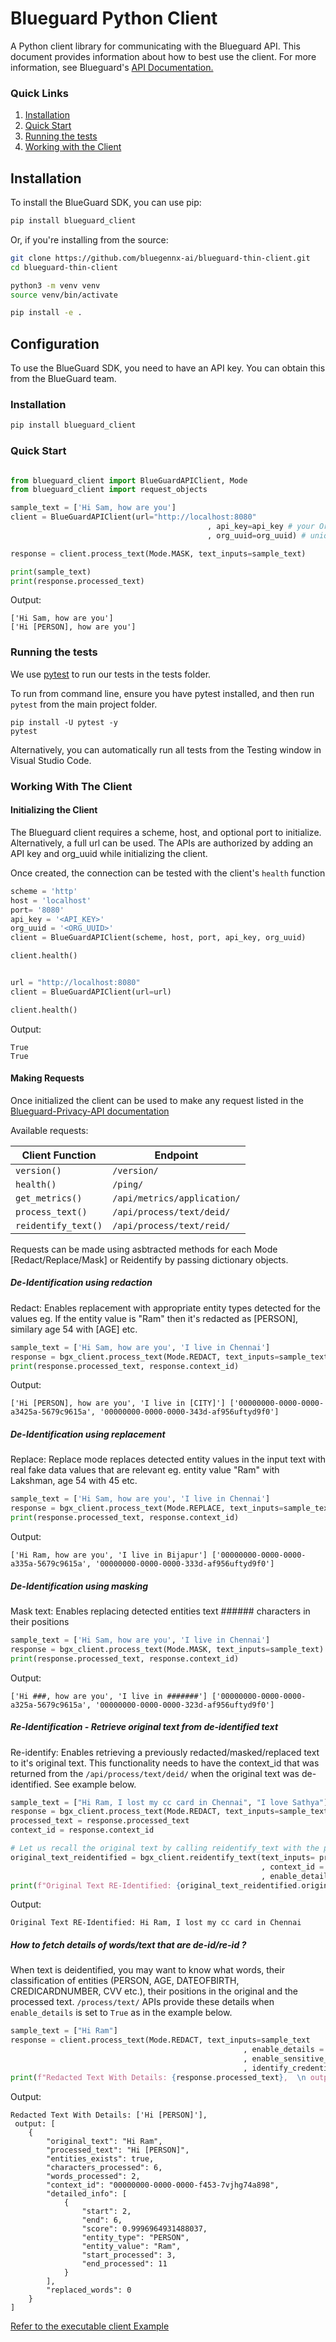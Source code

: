 # Blueguard Python Client

A Python client library for communicating with the Blueguard API. This document provides information about how to best use the client. For more information, see Blueguard's [API Documentation.][1]

### Quick Links

1. [Installation](#installation)
2. [Quick Start](#quick-start)
3. [Running the tests](#testing)
4. [Working with the Client](#client)

## Installation

To install the BlueGuard SDK, you can use pip:

```bash
pip install blueguard_client
```

Or, if you're installing from the source:

```bash
git clone https://github.com/bluegennx-ai/blueguard-thin-client.git
cd blueguard-thin-client

python3 -m venv venv
source venv/bin/activate

pip install -e .
```

## Configuration

To use the BlueGuard SDK, you need to have an API key. You can obtain this from the BlueGuard team.


### Installation <a name=installation></a>

```bash
pip install blueguard_client
```

### Quick Start <a name=quick-start></a>

```python

from blueguard_client import BlueGuardAPIClient, Mode
from blueguard_client import request_objects

sample_text = ['Hi Sam, how are you']
client = BlueGuardAPIClient(url="http://localhost:8080"
                                            , api_key=api_key # your Org's API Key to access Blueguard Privacy API
                                            , org_uuid=org_uuid) # unique id for your organization)

response = client.process_text(Mode.MASK, text_inputs=sample_text)

print(sample_text)
print(response.processed_text)


```

Output:

```
['Hi Sam, how are you']
['Hi [PERSON], how are you']
```

### Running the tests <a name=testing></a>

We use [pytest](https://docs.pytest.org/) to run our tests in the tests folder.

To run from command line, ensure you have pytest installed, and then run `pytest` from the main project folder.

```shell
pip install -U pytest -y
pytest
```

Alternatively, you can automatically run all tests from the Testing window in Visual Studio Code.

### Working With The Client <a name=client></a>

#### Initializing the Client

The Blueguard client requires a scheme, host, and optional port to initialize. 
Alternatively, a full url can be used. The APIs are authorized by adding an API key
and org_uuid while initializing the client.

Once created, the connection can be tested with the client's `health` function

```python
scheme = 'http'
host = 'localhost'
port= '8080'
api_key = '<API_KEY>'
org_uuid = '<ORG_UUID>'
client = BlueGuardAPIClient(scheme, host, port, api_key, org_uuid)

client.health()


url = "http://localhost:8080"
client = BlueGuardAPIClient(url=url)

client.health()
```

Output:

```
True
True
```

#### Making Requests

Once initialized the client can be used to make any request listed in the [Blueguard-Privacy-API documentation][1]

Available requests:

| Client Function                   | Endpoint                   |
| ------------------------          | -------------------------- |
| `version()`                       | `/version/`                |
| `health()`                        | `/ping/`                   |
| `get_metrics()`                   | `/api/metrics/application/`|
| `process_text()`                  | `/api/process/text/deid/`   |
| `reidentify_text()`               | `/api/process/text/reid/`   |

Requests can be made using asbtracted methods for each Mode [Redact/Replace/Mask] or Reidentify by passing
dictionary objects.

##### De-Identification using redaction

Redact: Enables replacement with appropriate entity types detected for the values eg. If the entity value is "Ram" then it's redacted as [PERSON], similary age 54 with [AGE] etc.

```python
sample_text = ['Hi Sam, how are you', 'I live in Chennai']
response = bgx_client.process_text(Mode.REDACT, text_inputs=sample_text)
print(response.processed_text, response.context_id)
```

Output:

```
['Hi [PERSON], how are you', 'I live in [CITY]'] ['00000000-0000-0000-a3425a-5679c9615a', '00000000-0000-0000-343d-af956uftyd9f0']
```

##### De-Identification using replacement

Replace: Replace mode replaces detected entity values in the input text with real fake data values that are relevant eg. entity value "Ram" with Lakshman, age 54 with 45 etc.

```python
sample_text = ['Hi Sam, how are you', 'I live in Chennai']
response = bgx_client.process_text(Mode.REPLACE, text_inputs=sample_text)
print(response.processed_text, response.context_id)
```

Output:

```
['Hi Ram, how are you', 'I live in Bijapur'] ['00000000-0000-0000-a335a-5679c9615a', '00000000-0000-0000-333d-af956uftyd9f0']
```

##### De-Identification using masking

Mask text: Enables replacing detected entities text ###### characters in their positions

```python
sample_text = ['Hi Sam, how are you', 'I live in Chennai']
response = bgx_client.process_text(Mode.MASK, text_inputs=sample_text)
print(response.processed_text, response.context_id)
```

Output:

```
['Hi ###, how are you', 'I live in #######'] ['00000000-0000-0000-a325a-5679c9615a', '00000000-0000-0000-323d-af956uftyd9f0']
```

##### Re-Identification - Retrieve original text from de-identified text

Re-identify: Enables retrieving a previously redacted/masked/replaced text to it's original text. This functionality needs to
have the context_id that was returned from the `/api/process/text/deid/` when the original text was de-identified.
See example below.

```python
sample_text = ["Hi Ram, I lost my cc card in Chennai", "I love Sathya"]
response = bgx_client.process_text(Mode.REDACT, text_inputs=sample_text)
processed_text = response.processed_text
context_id = response.context_id 

# Let us recall the original text by calling reidentify_text with the previously processed (redacted/masked/replaced) text
original_text_reidentified = bgx_client.reidentify_text(text_inputs= processed_text
                                                        , context_id = context_id[0]
                                                        , enable_details = True) # context_id that was originally passed to the original de-identification
print(f"Original Text RE-Identified: {original_text_reidentified.original_text[0]}")
```

Output:

```
Original Text RE-Identified: Hi Ram, I lost my cc card in Chennai
```

##### How to fetch details of words/text that are de-id/re-id ?

When text is deidentified, you may want to know what words, their classification of entities (PERSON, AGE, DATEOFBIRTH, CREDICARDNUMBER, CVV etc.), 
their positions in the original and the processed text. 
`/process/text/` APIs provide these details when `enable_details` is set to `True` as in the example below.

```python
sample_text = ["Hi Ram"]
response = client.process_text(Mode.REDACT, text_inputs=sample_text
                                                    , enable_details = True # If True, each entity detected, it's position with start & end index etc is included. If False (default), then processed_text is output without details
                                                    , enable_sensitive_scan = False # If True, custom terms are scanned. None, otherwise.
                                                    , identify_credentials = False) # If True, Multiple Keys/Credentials such as AWS, SSH, RSA, Azure, Google's keys are detected.
print(f"Redacted Text With Details: {response.processed_text},  \n output: {response.output} ")
```

Output:

```
Redacted Text With Details: ['Hi [PERSON]'],  
 output: [
    {
        "original_text": "Hi Ram",
        "processed_text": "Hi [PERSON]",
        "entities_exists": true,
        "characters_processed": 6,
        "words_processed": 2,
        "context_id": "00000000-0000-0000-f453-7vjhg74a898",
        "detailed_info": [
            {
                "start": 2,
                "end": 6,
                "score": 0.9996964931488037,
                "entity_type": "PERSON",
                "entity_value": "Ram",
                "start_processed": 3,
                "end_processed": 11
            }
        ],
        "replaced_words": 0
    }
] 
```

[Refer to the executable client Example](https://github.com/bluegennx-ai/blueguard-thin-client/blob/main/src/blueguard_client/client_example.py)

[1]: https://docs.bluegennx.ai/